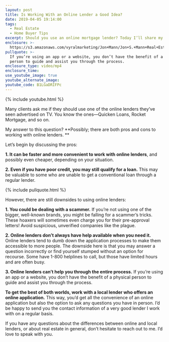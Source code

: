 ```yaml
---
layout: post
title: Is Working With an Online Lender a Good Idea?
date: 2019-04-05 19:14:00
tags:
  - Real Estate
  - Home Buyer Tips
excerpt: Should you use an online mortgage lender? Today I’ll share my thoughts.
enclosure: >-
  https://s3.amazonaws.com/vyralmarketing/Jon+Mann/Jon+S.+Mann+Real+Estate-+Is+Working+With+an+Online+Lender+a+Good+Idea_.mp4
pullquote: >-
  If you’re using an app or a website, you don’t have the benefit of a physical
  person to guide and assist you through the process.
enclosure_type: video/mp4
enclosure_time:
use_youtube_image: true
youtube_alternate_image:
youtube_code: B1LGaDRIFPc
---
```


{% include youtube.html %}

Many clients ask me if they should use one of the online lenders they’ve seen advertised on TV. You know the ones—Quicken Loans, Rocket Mortgage, and so on.

My answer to this question? **Possibly; there are both pros and cons to working with online lenders. **

Let’s begin by discussing the pros:

**1. It can be faster and more convenient to work with online lenders**, and possibly even cheaper, depending on your situation.

**2. Even if you have poor credit, you may still qualify for a loan.** This may be valuable to some who are unable to get a conventional loan through a regular lender.

{% include pullquote.html %}

However, there are still downsides to using online lenders:

**1. You could be dealing with a scammer.** If you’re not using one of the bigger, well-known brands, you might be falling for a scammer’s tricks. These hoaxers will sometimes even charge you for their pre-approval letters! Avoid suspicious, unverified companies like the plague.

**2. Online lenders don’t always have help available when you need it.** Online lenders tend to dumb down the application processes to make them accessible to more people. The downside here is that you may answer a question incorrectly or find yourself stumped without an option for recourse. Some have 1-800 helplines to call, but those have limited hours and are often busy.

**3. Online lenders can’t help you through the entire process.** If you’re using an app or a website, you don’t have the benefit of a physical person to guide and assist you through the process.

**To get the best of both worlds, work with a local lender who offers an online application.** This way, you’d get all the convenience of an online application but also the option to ask any questions you have in person. I’d be happy to send you the contact information of a very good lender I work with on a regular basis.

If you have any questions about the differences between online and local lenders, or about real estate in general, don’t hesitate to reach out to me. I’d love to speak with you.<br>